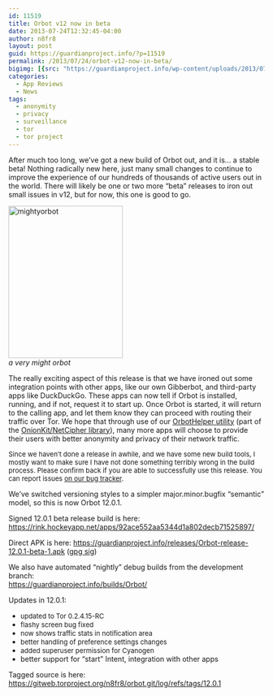```yaml
---
id: 11519
title: Orbot v12 now in beta
date: 2013-07-24T12:32:45-04:00
author: n8fr8
layout: post
guid: https://guardianproject.info/?p=11519
permalink: /2013/07/24/orbot-v12-now-in-beta/
bigimg: [{src: "https://guardianproject.info/wp-content/uploads/2013/07/mightyorbot.jpg",}]
categories:
  - App Reviews
  - News
tags:
  - anonymity
  - privacy
  - surveillance
  - tor
  - tor project
---
```

After much too long, we’ve got a new build of Orbot out, and it is… a stable beta! Nothing radically new here, just many small changes to continue to improve the experience of our hundreds of thousands of active users out in the world. There will likely be one or two more “beta” releases to iron out small issues in v12, but for now, this one is good to go.

[<img alt="mightyorbot" src="https://guardianproject.info/wp-content/uploads/2013/07/mightyorbot-225x300.jpg" width="225" height="300" />  
](https://guardianproject.info/wp-content/uploads/2013/07/mightyorbot.jpg) _a very might orbot_

The really exciting aspect of this release is that we have ironed out some integration points with other apps, like our own Gibberbot, and third-party apps like DuckDuckGo. These apps can now tell if Orbot is installed, running, and if not, request it to start up. Once Orbot is started, it will return to the calling app, and let them know they can proceed with routing their traffic over Tor. We hope that through use of our [OrbotHelper utility](https://github.com/guardianproject/OnionKit/blob/master/libonionkit/src/info/guardianproject/onionkit/ui/OrbotHelper.java) (part of the [OnionKit/NetCipher library](https://github.com/guardianproject/OnionKit)), many more apps will choose to provide their users with better anonymity and privacy of their network traffic.

<span style="font-size: 13px;">Since we haven’t done a release in awhile, and we have some new build </span><span style="font-size: 13px;">tools, I mostly want to make sure I have not done something terribly </span><span style="font-size: 13px;">wrong in the build process. Please confirm back if you are able to </span><span style="font-size: 13px;">successfully use this release. You can report issues <a href="https://dev.guardianproject.info/projects/orbot/issues/new">on our bug tracker</a>.</span>

We’ve switched versioning styles to a simpler major.minor.bugfix “semantic” model, so this is now Orbot 12.0.1.

Signed 12.0.1 beta release build is here:  
<https://rink.hockeyapp.net/apps/92ace552aa5344d1a802decb71525897/>

Direct APK is here: <https://guardianproject.info/releases/Orbot-release-12.0.1-beta-1.apk> ([gpg sig](https://guardianproject.info/releases/Orbot-release-12.0.1-beta-1.apk.asc))

We also have automated “nightly” debug builds from the development branch:  
<https://guardianproject.info/builds/Orbot/>

Updates in 12.0.1:

  * <span style="font-size: 13px;">updated to Tor 0.2.4.15-RC</span>
  * <span style="font-size: 13px;">flashy screen bug fixed</span>
  * <span style="font-size: 13px;">now shows traffic stats in notification area</span>
  * <span style="font-size: 13px;">better handling of preference settings changes</span>
  * <span style="font-size: 13px;">added superuser permission for Cyanogen</span>
  * better support for “start” Intent, integration with other apps

Tagged source is here:  
<https://gitweb.torproject.org/n8fr8/orbot.git/log/refs/tags/12.0.1>